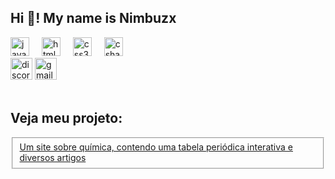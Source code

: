  <head>
    <meta charset="UTF-8" />
    <meta name="viewport" content="width=device-width, initial-scale=1.0" />
    <title>Política de Privacidade</title>
    <link
      rel="stylesheet"
      href="https://stackpath.bootstrapcdn.com/bootstrap/4.1.3/css/bootstrap.min.css"
      integrity="sha384-MCw98/SFnGE8fJT3GXwEOngsV7Zt27NXFoaoApmYm81iuXoPkFOJwJ8ERdknLPMO"
      crossorigin="anonymous"
    />
    <script
      src="https://code.jquery.com/jquery-3.3.1.slim.min.js"
      integrity="sha384-q8i/X+965DzO0rT7abK41JStQIAqVgRVzpbzo5smXKp4YfRvH+8abtTE1Pi6jizo"
      crossorigin="anonymous"
    ></script>
    <script
      src="https://cdnjs.cloudflare.com/ajax/libs/popper.js/1.14.3/umd/popper.min.js"
      integrity="sha384-ZMP7rVo3mIykV+2+9J3UJ46jBk0WLaUAdn689aCwoqbBJiSnjAK/l8WvCWPIPm49"
      crossorigin="anonymous"
    ></script>
    <script
      src="https://stackpath.bootstrapcdn.com/bootstrap/4.1.3/js/bootstrap.min.js"
      integrity="sha384-ChfqqxuZUCnJSK3+MXmPNIyE6ZbWh2IMqE241rYiqJxyMiZ6OW/JmZQ5stwEULTy"
      crossorigin="anonymous"
    ></script>
    <link rel="icon" href="icone.png" />
    <link
      rel="stylesheet"
      href="https://stackpath.bootstrapcdn.com/bootstrap/4.1.3/css/bootstrap.min.css"
      integrity="sha384-MCw98/SFnGE8fJT3GXwEOngsV7Zt27NXFoaoApmYm81iuXoPkFOJwJ8ERdknLPMO"
      crossorigin="anonymous"
    />
    <script
      src="https://code.jquery.com/jquery-3.3.1.slim.min.js"
      integrity="sha384-q8i/X+965DzO0rT7abK41JStQIAqVgRVzpbzo5smXKp4YfRvH+8abtTE1Pi6jizo"
      crossorigin="anonymous"
    ></script>
    <script
      src="https://cdnjs.cloudflare.com/ajax/libs/popper.js/1.14.3/umd/popper.min.js"
      integrity="sha384-ZMP7rVo3mIykV+2+9J3UJ46jBk0WLaUAdn689aCwoqbBJiSnjAK/l8WvCWPIPm49"
      crossorigin="anonymous"
    ></script>
    <script
      src="https://stackpath.bootstrapcdn.com/bootstrap/4.1.3/js/bootstrap.min.js"
      integrity="sha384-ChfqqxuZUCnJSK3+MXmPNIyE6ZbWh2IMqE241rYiqJxyMiZ6OW/JmZQ5stwEULTy"
      crossorigin="anonymous"
    ></script>
    <script>
      (function (h, o, t, j, a, r) {
        h.hj =
          h.hj ||
          function () {
            (h.hj.q = h.hj.q || []).push(arguments);
          };
        h._hjSettings = { hjid: 5049481, hjsv: 6 };
        a = o.getElementsByTagName("head")[0];
        r = o.createElement("script");
        r.async = 1;
        r.src = t + h._hjSettings.hjid + j + h._hjSettings.hjsv;
        a.appendChild(r);
      })(window, document, "https://static.hotjar.com/c/hotjar-", ".js?sv=");
    </script>
    <script
      async
      src="https://pagead2.googlesyndication.com/pagead/js/adsbygoogle.js?client=ca-pub-7488774288373844"
      crossorigin="anonymous"
    ></script>
    <script
      async
      src="https://www.googletagmanager.com/gtag/js?id=G-DSDWJYJHG3"
    ></script>
    <script>
      window.dataLayer = window.dataLayer || [];
      function gtag() {
        dataLayer.push(arguments);
      }
      gtag("js", new Date());
      gtag("config", "G-DSDWJYJHG3");
    </script>
    <script
      async
      src="https://pagead2.googlesyndication.com/pagead/js/adsbygoogle.js?client=ca-pub-7488774288373844"
      crossorigin="anonymous"
    ></script>
    <ins
      class="adsbygoogle"
      style="display: block; text-align: center"
      data-ad-layout="in-article"
      data-ad-format="fluid"
      data-ad-client="ca-pub-7488774288373844"
      data-ad-slot="5051388103"
    ></ins>
    <script>
      (adsbygoogle = window.adsbygoogle || []).push({});
    </script>
  </head>
<h2 align="left">Hi 👋! My name is Nimbuzx</h2>

<div align="left">
  <img src="https://cdn.jsdelivr.net/gh/devicons/devicon/icons/javascript/javascript-original.svg" height="30" alt="javascript logo"  />
  <img width="12" />
  <img src="https://cdn.jsdelivr.net/gh/devicons/devicon/icons/html5/html5-original.svg" height="30" alt="html5 logo"  />
  <img width="12" />
  <img src="https://cdn.jsdelivr.net/gh/devicons/devicon/icons/css3/css3-original.svg" height="30" alt="css3 logo"  />
  <img width="12" />
  <img src="https://cdn.jsdelivr.net/gh/devicons/devicon/icons/csharp/csharp-original.svg" height="30" alt="csharp logo"  />
</div>

<div align="left">
  <a href="https://discord.gg/urCcs9Y9"><img src="https://img.shields.io/static/v1?message=Discord&logo=discord&label=&color=7289DA&logoColor=white&labelColor=&style=for-the-badge" height="35" alt="discord logo"  /></a>
  <a href="mailto:bonini.dh@gmail.com?"><img src="https://img.shields.io/static/v1?message=Gmail&logo=gmail&label=&color=D14836&logoColor=white&labelColor=&style=for-the-badge" height="35" alt="gmail logo"  /></a>
  
</div>

<br clear="both">
<h2>Veja meu projeto:</h2>
<fieldset><a href="home.html">Um site sobre química, contendo uma tabela periódica interativa e diversos artigos</a></fieldset>

